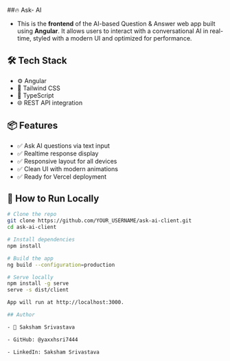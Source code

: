 ##🔥 Ask- AI 

 - This is the **frontend** of the AI-based Question & Answer web app built using **Angular**. It allows users to interact with a conversational AI in real-time, styled with a modern UI and optimized for performance.

## 🛠️ Tech Stack

- ⚙️ Angular 
- 🎨 Tailwind CSS 
- 🔧 TypeScript
- 🌐 REST API integration

## 📦 Features

- ✅ Ask AI questions via text input
- ✅ Realtime response display
- ✅ Responsive layout for all devices
- ✅ Clean UI with modern animations
- ✅ Ready for Vercel deployment

## 🚀 How to Run Locally

```bash
# Clone the repo
git clone https://github.com/YOUR_USERNAME/ask-ai-client.git
cd ask-ai-client

# Install dependencies
npm install

# Build the app
ng build --configuration=production

# Serve locally
npm install -g serve
serve -s dist/client

App will run at http://localhost:3000.

## Author

- 👤 Saksham Srivastava

- GitHub: @yaxxhsri7444

- LinkedIn: Saksham Srivastava
 